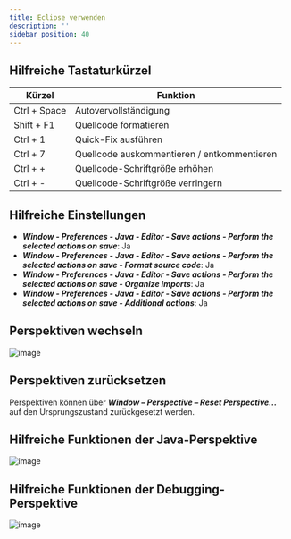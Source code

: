 ```yaml
---
title: Eclipse verwenden
description: ''
sidebar_position: 40
--- 
```


## Hilfreiche Tastaturkürzel
| Kürzel       | Funktion                                    |
| ------------ | ------------------------------------------- |
| Ctrl + Space | Autovervollständigung                       |
| Shift + F1   | Quellcode formatieren                       |
| Ctrl + 1     | Quick-Fix ausführen                         |
| Ctrl + 7     | Quellcode auskommentieren / entkommentieren |
| Ctrl + +     | Quellcode-Schriftgröße erhöhen              |
| Ctrl + -     | Quellcode-Schriftgröße verringern           |

## Hilfreiche Einstellungen
- _**Window - Preferences - Java - Editor - Save actions - Perform the selected actions on save**_: Ja
- _**Window - Preferences - Java - Editor - Save actions - Perform the selected actions on save - Format source code**_: Ja
- _**Window - Preferences - Java - Editor - Save actions - Perform the selected actions on save - Organize imports**_: Ja
- _**Window - Preferences - Java - Editor - Save actions - Perform the selected actions on save - Additional actions**_: Ja

## Perspektiven wechseln
![image](https://user-images.githubusercontent.com/47243617/209168372-45c00707-e408-400d-ac25-f122242eff5a.png)

## Perspektiven zurücksetzen
Perspektiven können über _**Window – Perspective – Reset Perspective...**_ auf den Ursprungszustand zurückgesetzt werden.

## Hilfreiche Funktionen der Java-Perspektive
![image](https://user-images.githubusercontent.com/47243617/209168402-4396c998-08ca-46ba-9c70-af331691b856.png)

## Hilfreiche Funktionen der Debugging-Perspektive
![image](https://user-images.githubusercontent.com/47243617/209168425-7c333b87-aeb0-45db-85dd-8199c8ff4437.png)
